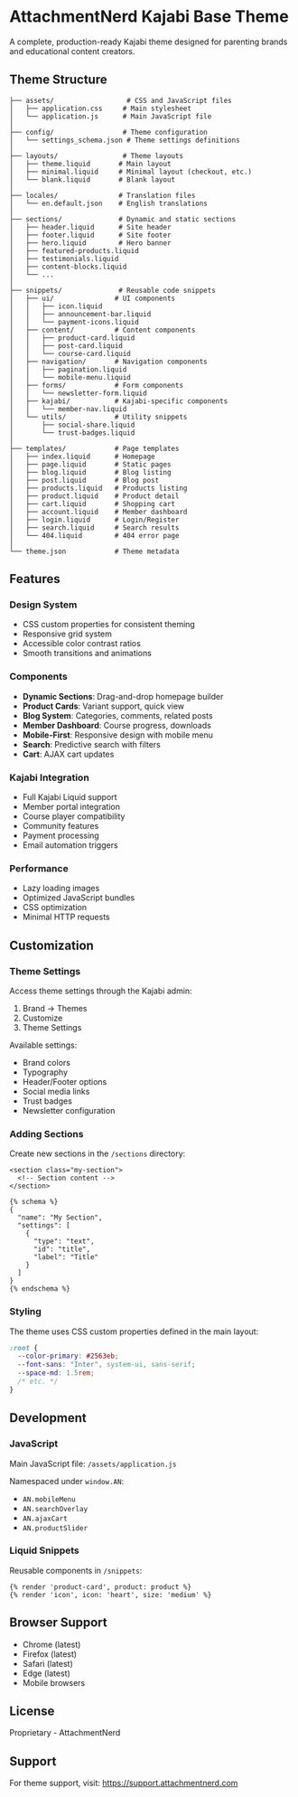 # AttachmentNerd Kajabi Base Theme

A complete, production-ready Kajabi theme designed for parenting brands and educational content creators.

## Theme Structure

```
├── assets/                  # CSS and JavaScript files
│   ├── application.css     # Main stylesheet
│   └── application.js      # Main JavaScript file
│
├── config/                 # Theme configuration
│   └── settings_schema.json # Theme settings definitions
│
├── layouts/                # Theme layouts
│   ├── theme.liquid       # Main layout
│   ├── minimal.liquid     # Minimal layout (checkout, etc.)
│   └── blank.liquid       # Blank layout
│
├── locales/               # Translation files
│   └── en.default.json    # English translations
│
├── sections/              # Dynamic and static sections
│   ├── header.liquid      # Site header
│   ├── footer.liquid      # Site footer
│   ├── hero.liquid        # Hero banner
│   ├── featured-products.liquid
│   ├── testimonials.liquid
│   ├── content-blocks.liquid
│   └── ...
│
├── snippets/              # Reusable code snippets
│   ├── ui/               # UI components
│   │   ├── icon.liquid
│   │   ├── announcement-bar.liquid
│   │   └── payment-icons.liquid
│   ├── content/          # Content components
│   │   ├── product-card.liquid
│   │   ├── post-card.liquid
│   │   └── course-card.liquid
│   ├── navigation/       # Navigation components
│   │   ├── pagination.liquid
│   │   └── mobile-menu.liquid
│   ├── forms/            # Form components
│   │   └── newsletter-form.liquid
│   ├── kajabi/           # Kajabi-specific components
│   │   └── member-nav.liquid
│   └── utils/            # Utility snippets
│       ├── social-share.liquid
│       └── trust-badges.liquid
│
├── templates/            # Page templates
│   ├── index.liquid      # Homepage
│   ├── page.liquid       # Static pages
│   ├── blog.liquid       # Blog listing
│   ├── post.liquid       # Blog post
│   ├── products.liquid   # Products listing
│   ├── product.liquid    # Product detail
│   ├── cart.liquid       # Shopping cart
│   ├── account.liquid    # Member dashboard
│   ├── login.liquid      # Login/Register
│   ├── search.liquid     # Search results
│   └── 404.liquid        # 404 error page
│
└── theme.json            # Theme metadata

```

## Features

### Design System

- CSS custom properties for consistent theming
- Responsive grid system
- Accessible color contrast ratios
- Smooth transitions and animations

### Components

- **Dynamic Sections**: Drag-and-drop homepage builder
- **Product Cards**: Variant support, quick view
- **Blog System**: Categories, comments, related posts
- **Member Dashboard**: Course progress, downloads
- **Mobile-First**: Responsive design with mobile menu
- **Search**: Predictive search with filters
- **Cart**: AJAX cart updates

### Kajabi Integration

- Full Kajabi Liquid support
- Member portal integration
- Course player compatibility
- Community features
- Payment processing
- Email automation triggers

### Performance

- Lazy loading images
- Optimized JavaScript bundles
- CSS optimization
- Minimal HTTP requests

## Customization

### Theme Settings

Access theme settings through the Kajabi admin:

1. Brand → Themes
2. Customize
3. Theme Settings

Available settings:

- Brand colors
- Typography
- Header/Footer options
- Social media links
- Trust badges
- Newsletter configuration

### Adding Sections

Create new sections in the `/sections` directory:

```liquid
<section class="my-section">
  <!-- Section content -->
</section>

{% schema %}
{
  "name": "My Section",
  "settings": [
    {
      "type": "text",
      "id": "title",
      "label": "Title"
    }
  ]
}
{% endschema %}
```

### Styling

The theme uses CSS custom properties defined in the main layout:

```css
:root {
  --color-primary: #2563eb;
  --font-sans: "Inter", system-ui, sans-serif;
  --space-md: 1.5rem;
  /* etc. */
}
```

## Development

### JavaScript

Main JavaScript file: `/assets/application.js`

Namespaced under `window.AN`:

- `AN.mobileMenu`
- `AN.searchOverlay`
- `AN.ajaxCart`
- `AN.productSlider`

### Liquid Snippets

Reusable components in `/snippets`:

```liquid
{% render 'product-card', product: product %}
{% render 'icon', icon: 'heart', size: 'medium' %}
```

## Browser Support

- Chrome (latest)
- Firefox (latest)
- Safari (latest)
- Edge (latest)
- Mobile browsers

## License

Proprietary - AttachmentNerd

## Support

For theme support, visit: https://support.attachmentnerd.com
